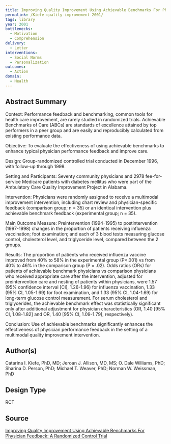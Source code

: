 ```yaml
---
title: Improving Quality Improvement Using Achievable Benchmarks For Physician Feedback -- A Randomized Controlled Trial
permalink: /Kiefe-quality-improvement-2001/
tags: library 
year: 2001
bottlenecks: 
  - Motivation
  - Comprehension 
delivery: 
  - Letter 
interventions: 
  - Social Norms 
  - Personalization 
outcomes: 
  - Action 
domain: 
  - Health 
---
```

## Abstract Summary

Context: Performance feedback and benchmarking, common tools for health care improvement, are rarely studied in randomized trials. Achievable Benchmarks of Care (ABCs) are standards of excellence attained by top performers in a peer group and are easily and reproducibly calculated from existing performance data.


Objective: To evaluate the effectiveness of using achievable benchmarks to enhance typical physician performance feedback and improve care.


Design: Group-randomized controlled trial conducted in December 1996, with follow-up through 1998.


Setting and Participants: Seventy community physicians and 2978 fee-for-service Medicare patients with diabetes mellitus who were part of the Ambulatory Care Quality Improvement Project in Alabama.


Intervention: Physicians were randomly assigned to receive a multimodal improvement intervention, including chart review and physician-specific feedback (comparison group; n = 35) or an identical intervention plus achievable benchmark feedback (experimental group; n = 35).


Main Outcome Measure: Preintervention (1994-1995) to postintervention (1997-1998) changes in the proportion of patients receiving influenza vaccination; foot examination; and each of 3 blood tests measuring glucose control, cholesterol level, and triglyceride level, compared between the 2 groups.


Results: The proportion of patients who received influenza vaccine improved from 40% to 58% in the experimental group (P<.001) vs from 40% to 46% in the comparison group (P = .02). Odds ratios (ORs) for patients of achievable benchmark physicians vs comparison physicians who received appropriate care after the intervention, adjusted for preintervention care and nesting of patients within physicians, were 1.57 (95% confidence interval [CI], 1.26-1.96) for influenza vaccination, 1.33 (95% CI, 1.05-1.69) for foot examination, and 1.33 (95% CI, 1.04-1.69) for long-term glucose control measurement. For serum cholesterol and triglycerides, the achievable benchmark effect was statistically significant only after additional adjustment for physician characteristics (OR, 1.40 [95% CI, 1.08-1.82] and OR, 1.40 [95% CI, 1.09-1.79], respectively).


Conclusion: Use of achievable benchmarks significantly enhances the effectiveness of physician performance feedback in the setting of a multimodal quality improvement intervention.


## Author(s)

Catarina I. Kiefe, PhD, MD; Jeroan J. Allison, MD, MS; O. Dale Williams, PhD; Sharina D. Person, PhD; Michael T. Weaver, PhD; Norman W. Weissman, PhD


## Design Type

RCT


## Source

<a href="http://jamanetwork.com/journals/jama/fullarticle/193913">Improving Quality Improvement Using Achievable Benchmarks For Physician Feedback: A Randomized Control Trial</a>

